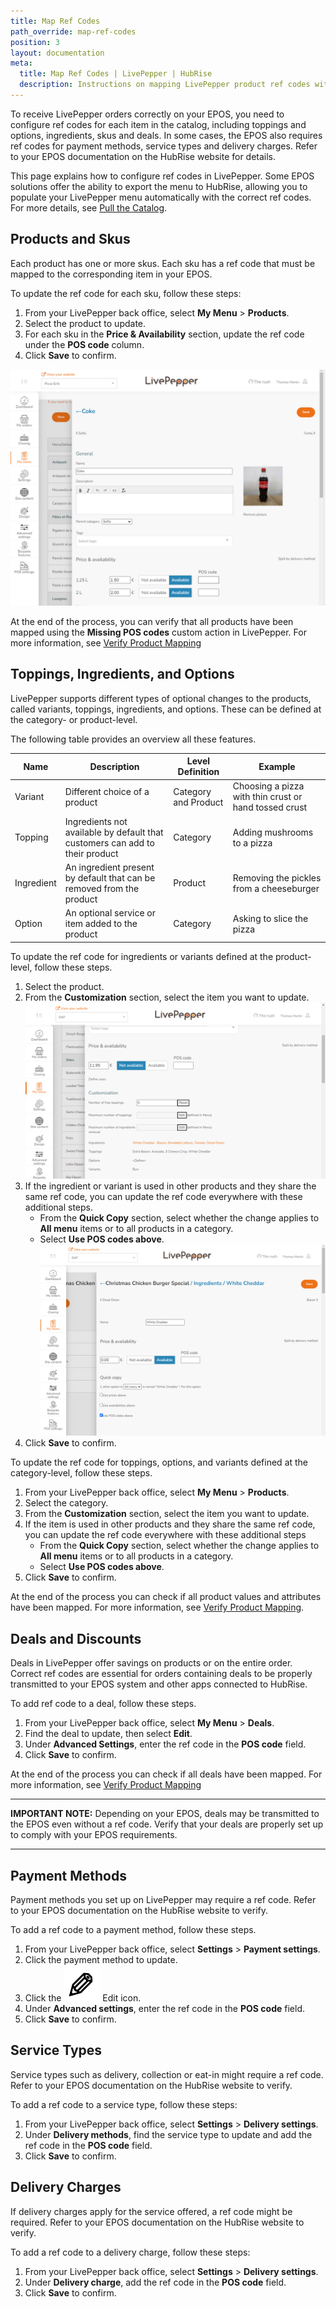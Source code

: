 ```yaml
---
title: Map Ref Codes
path_override: map-ref-codes
position: 3
layout: documentation
meta:
  title: Map Ref Codes | LivePepper | HubRise
  description: Instructions on mapping LivePepper product ref codes with other apps after connecting your EPOS with HubRise. Connect apps and synchronise your data.
---
```


To receive LivePepper orders correctly on your EPOS, you need to configure ref codes for each item in the catalog, including toppings and options, ingredients, skus and deals. In some cases, the EPOS also requires ref codes for payment methods, service types and delivery charges. Refer to your EPOS documentation on the HubRise website for details.

This page explains how to configure ref codes in LivePepper. Some EPOS solutions offer the ability to export the menu to HubRise, allowing you to populate your LivePepper menu automatically with the correct ref codes. For more details, see [Pull the Catalog](/apps/livepepper/pull-catalog).

## Products and Skus

Each product has one or more skus. Each sku has a ref code that must be mapped to the corresponding item in your EPOS.

To update the ref code for each sku, follow these steps:

1. From your LivePepper back office, select **My Menu** > **Products**.
2. Select the product to update.
3. For each sku in the **Price & Availability** section, update the ref code under the **POS code** column.
4. Click **Save** to confirm.

![Mapping ref codes for skus](./images/001-livepepper-sku-ref-codes.png)

At the end of the process, you can verify that all products have been mapped using the **Missing POS codes** custom action in LivePepper. For more information, see [Verify Product Mapping](/apps/livepepper/troubleshooting#verify-mapping)

## Toppings, Ingredients, and Options

LivePepper supports different types of optional changes to the products, called variants, toppings, ingredients, and options. These can be defined at the category- or product-level.

The following table provides an overview all these features.

| Name       | Description                                                                  | Level Definition     | Example                                               |
| ---------- | ---------------------------------------------------------------------------- | -------------------- | ----------------------------------------------------- |
| Variant    | Different choice of a product                                                | Category and Product | Choosing a pizza with thin crust or hand tossed crust |
| Topping    | Ingredients not available by default that customers can add to their product | Category             | Adding mushrooms to a pizza                           |
| Ingredient | An ingredient present by default that can be removed from the product        | Product              | Removing the pickles from a cheeseburger              |
| Option     | An optional service or item added to the product                             | Category             | Asking to slice the pizza                             |

To update the ref code for ingredients or variants defined at the product-level, follow these steps.

1. Select the product.
2. From the **Customization** section, select the item you want to update.
   ![Mapping ref codes - Ingredients](./images/015-product-ingredients.png)
3. If the ingredient or variant is used in other products and they share the same ref code, you can update the ref code everywhere with these additional steps.
   - From the **Quick Copy** section, select whether the change applies to **All menu** items or to all products in a category.
   - Select **Use POS codes above**.
     ![Mapping ref codes - Ingredient ref code](./images/016-ingredient-ref-code.png)
4. Click **Save** to confirm.

To update the ref code for toppings, options, and variants defined at the category-level, follow these steps.

1. From your LivePepper back office, select **My Menu** > **Products**.
2. Select the category.
3. From the **Customization** section, select the item you want to update.
4. If the item is used in other products and they share the same ref code, you can update the ref code everywhere with these additional steps
   - From the **Quick Copy** section, select whether the change applies to **All menu** items or to all products in a category.
   - Select **Use POS codes above**.
5. Click **Save** to confirm.

At the end of the process you can check if all product values and attributes have been mapped. For more information, see [Verify Product Mapping](/apps/livepepper/troubleshooting#verify-mapping).

## Deals and Discounts

Deals in LivePepper offer savings on products or on the entire order. Correct ref codes are essential for orders containing deals to be properly transmitted to your EPOS system and other apps connected to HubRise.

To add ref code to a deal, follow these steps.

1. From your LivePepper back office, select **My Menu** > **Deals**.
1. Find the deal to update, then select **Edit**.
1. Under **Advanced Settings**, enter the ref code in the **POS code** field.
1. Click **Save** to confirm.

At the end of the process you can check if all deals have been mapped. For more information, see [Verify Product Mapping](/apps/livepepper/troubleshooting#verify-mapping)

---

**IMPORTANT NOTE:** Depending on your EPOS, deals may be transmitted to the EPOS even without a ref code. Verify that your deals are properly set up to comply with your EPOS requirements.

---

## Payment Methods

Payment methods you set up on LivePepper may require a ref code. Refer to your EPOS documentation on the HubRise website to verify.

To add a ref code to a payment method, follow these steps.

1. From your LivePepper back office, select **Settings** > **Payment settings**.
1. Click the payment method to update.
1. Click the <InlineImage width="20" height="20">![Pencil icon](../images/__pencil-icon.png)</InlineImage> Edit icon.
1. Under **Advanced settings**, enter the ref code in the **POS code** field.
1. Click **Save** to confirm.

## Service Types

Service types such as delivery, collection or eat-in might require a ref code. Refer to your EPOS documentation on the HubRise website to verify.

To add a ref code to a service type, follow these steps:

1. From your LivePepper back office, select **Settings** > **Delivery settings**.
1. Under **Delivery methods**, find the service type to update and add the ref code in the **POS code** field.
1. Click **Save** to confirm.

## Delivery Charges

If delivery charges apply for the service offered, a ref code might be required. Refer to your EPOS documentation on the HubRise website to verify.

To add a ref code to a delivery charge, follow these steps:

1. From your LivePepper back office, select **Settings** > **Delivery settings**.
1. Under **Delivery charge**, add the ref code in the **POS code** field.
1. Click **Save** to confirm.
